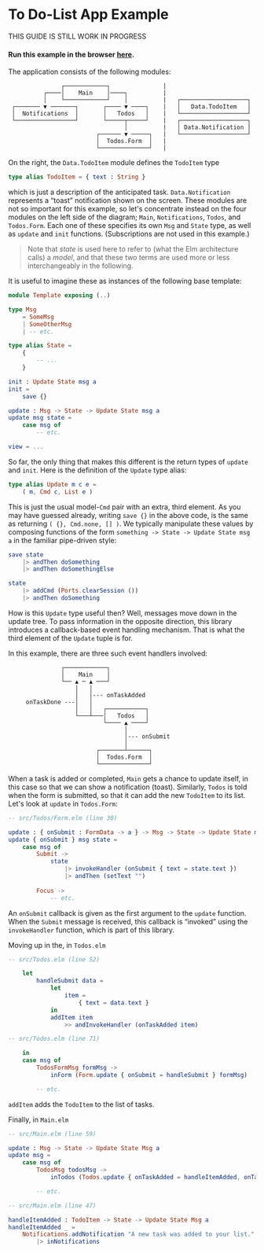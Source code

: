 # To Do-List App Example

THIS GUIDE IS STILL WORK IN PROGRESS

#### Run this example in the browser [here](https://laserpants.github.io/elm-update-deep/examples/todo-list).

The application consists of the following modules:

```
               ┌────────────┐               |
          ┌────│    Main    │────┐          |
          │    └────────────┘    │          |   ┌───────────────────┐
 ┌─────── ▼ ───────┐       ┌──── ▼ ────┐    |   │   Data.TodoItem   │
 │  Notifications  │       │   Todos   │    |   └───────────────────┘
 └─────────────────┘       └─────┬─────┘    |   ┌───────────────────┐         
                                 │          |   │ Data.Notification │         
                         ┌────── ▼ ─────┐   |   └───────────────────┘         
                         │  Todos.Form  │   |
                         └──────────────┘   |
```

On the right, the `Data.TodoItem` module defines the `TodoItem` type

```elm
type alias TodoItem = { text : String }
```

which is just a description of the anticipated task. `Data.Notification` represents a “toast” notification shown on the screen.
These modules are not so important for this example, so let's concentrate instead on the four modules on the left side of the diagram; `Main`, `Notifications`, `Todos`, and `Todos.Form`.
Each one of these specifies its own `Msg` and `State` type, as well as `update` and `init` functions. (Subscriptions are not used in this example.)

> Note that *state* is used here to refer to (what the Elm architecture calls) a *model*, and that these two terms are used more or less interchangeably in the following.

It is useful to imagine these as instances of the following base template:

```elm
module Template exposing (..)

type Msg
    = SomeMsg
    | SomeOtherMsg
    | -- etc.

type alias State =
    { 
        -- ...
    }

init : Update State msg a
init = 
    save {}

update : Msg -> State -> Update State msg a
update msg state =
    case msg of
        -- etc.

view = ...
```

So far, the only thing that makes this different is the return types of `update` and `init`.
Here is the definition of the `Update` type alias:

```elm
type alias Update m c e =
    ( m, Cmd c, List e )
```

This is just the usual model-`Cmd` pair with an extra, third element.
As you may have guessed already, writing `save {}` in the above code, is the same as returning `( {}, Cmd.none, [] )`.
We typically manipulate these values by composing functions of the form `something -> State -> Update State msg a` in the familiar pipe-driven style:

```elm
save state
    |> andThen doSomething
    |> andThen doSomethingElse
```

```elm
state
    |> addCmd (Ports.clearSession ())
    |> andThen doSomething
```

How is this `Update` type useful then? Well, messages move down in the update tree. To pass information in the opposite direction, this library introduces a callback-based event handling mechanism. That is what the third element of the `Update` tuple is for.

In this example, there are three such event handlers involved:

```
               ┌────────────┐
               │    Main    │
               └── ▲ ─ ▲ ───┘
                   │   │
                   │   │--- onTaskAdded
     onTaskDone ---│   │
                   │   │   ┌───────────┐
                   └───┴───│   Todos   │
                           └──── ▲ ────┘
                                 │
                                 │--- onSubmit
                                 │
                         ┌───────┴──────┐
                         │  Todos.Form  │
                         └──────────────┘
```

When a task is added or completed, `Main` gets a chance to update itself, in this case so that we can show a notification (toast).
Similarly, `Todos` is told when the form is submitted, so that it can add the new `TodoItem` to its list. Let's look at `update` in `Todos.Form`:

```elm
-- src/Todos/Form.elm (line 30)

update : { onSubmit : FormData -> a } -> Msg -> State -> Update State msg a
update { onSubmit } msg state =
    case msg of
        Submit ->
            state
                |> invokeHandler (onSubmit { text = state.text })
                |> andThen (setText "")
        
        Focus ->
            -- etc.
```

An `onSubmit` callback is given as the first argument to the `update` function.
When the `Submit` message is received, this callback is “invoked” using the `invokeHandler` function, which is part of this library.

Moving up in the, in `Todos.elm` 

```elm
-- src/Todos.elm (line 52)

    let
        handleSubmit data =
            let
                item =
                    { text = data.text }
            in
            addItem item
                >> andInvokeHandler (onTaskAdded item)

-- src/Todos.elm (line 71)

    in
    case msg of
        TodosFormMsg formMsg ->
            inForm (Form.update { onSubmit = handleSubmit } formMsg)

        -- etc.
```

`addItem` adds the `TodoItem` to the list of tasks.

Finally, in `Main.elm`

```elm
-- src/Main.elm (line 59)

update : Msg -> State -> Update State Msg a
update msg =
    case msg of
        TodosMsg todosMsg ->
            inTodos (Todos.update { onTaskAdded = handleItemAdded, onTaskDone = handleTaskDone } todosMsg)

        -- etc.
```

```elm
-- src/Main.elm (line 47)

handleItemAdded : TodoItem -> State -> Update State Msg a
handleItemAdded _ =
    Notifications.addNotification "A new task was added to your list." NotificationsMsg
        |> inNotifications
```
